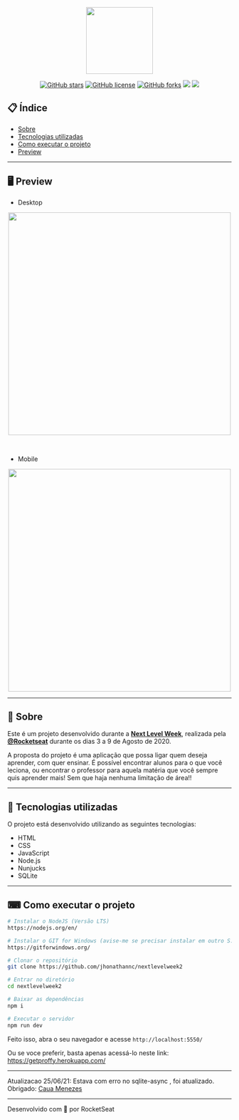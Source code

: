 <p align="center">
  <img src="https://ik.imagekit.io/capitao/Proffy/nlw2_6d7PvlHZ5.svg" width="150" >
</p>

<div align="center">

[![GitHub stars](https://img.shields.io/github/stars/jhonathannc/nextlevelweek2?color=orange)](https://github.com/jhonathannc/nextlevelweek2/stargazers)<space> <space>[![GitHub license](https://img.shields.io/github/license/jhonathannc/nextlevelweek2?color=darkgreen)](https://github.com/jhonathannc/nextlevelweek2/blob/master/LICENSE)<space> <space>[![GitHub forks](https://img.shields.io/github/forks/jhonathannc/nextlevelweek2)](https://github.com/jhonathannc/nextlevelweek2/network)<space> <space> ![](https://img.shields.io/github/repo-size/jhonathannc/nextlevelweek2)<space> <space> ![](https://img.shields.io/github/downloads/jhonathannc/nextlevelweek2/total)

</div>

## 📋 Índice

- [Sobre](#-Sobre)
- [Tecnologias utilizadas](#-Tecnologias-utilizadas)
- [Como executar o projeto](#-Como-executar-o-projeto)
- [Preview](#-Preview)

---

## 🖥 Preview 
- Desktop
<p align="center">
  <img src="https://ik.imagekit.io/capitao/Proffy/final_1596781937_urgAUoPC-.jpg" width="500" >
</p>
<br>

- Mobile
<p align="center">
  <img src="https://i.ibb.co/W50kHDg/mobile.png" width="500" >
</p>

---

## 📖 Sobre 

Este é um projeto desenvolvido durante a **[Next Level Week](https://nextlevelweek.com/)**, realizada pela **[@Rocketseat](https://github.com/Rocketseat)** durante os dias 3 a 9 de Agosto de 2020.

A proposta do projeto é uma aplicação que possa ligar quem deseja aprender, com quer ensinar. É possível encontrar alunos para o que você leciona, ou encontrar o professor para aquela matéria que você sempre quis aprender mais! Sem que haja nenhuma limitação de área!! 

--- 

## 🚀 Tecnologias utilizadas

O projeto está desenvolvido utilizando as seguintes tecnologias:

- HTML
- CSS
- JavaScript
- Node.js 
- Nunjucks 
- SQLite 

--- 

## ⌨ Como executar o projeto

```bash
# Instalar o NodeJS (Versão LTS)
https://nodejs.org/en/

# Instalar o GIT for Windows (avise-me se precisar instalar em outro S.O)
https://gitforwindows.org/

# Clonar o repositório
git clone https://github.com/jhonathannc/nextlevelweek2

# Entrar no diretório
cd nextlevelweek2

# Baixar as dependências
npm i

# Executar o servidor
npm run dev
```

Feito isso, abra o seu navegador e acesse `http://localhost:5550/`

Ou se voce preferir, basta apenas acessá-lo neste link: https://getproffy.herokuapp.com/

---

Atualizacao 25/06/21: Estava com erro no sqlite-async , foi atualizado. Obrigado: [Caua Menezes](https://github.com/menezescaua)

---

Desenvolvido com 💜 por RocketSeat
